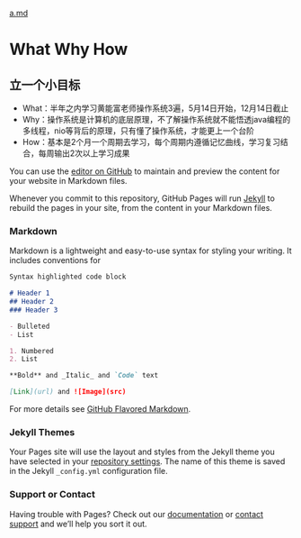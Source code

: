 [a.md](a.md)
# What Why How

## 立一个小目标
- What：半年之内学习黄能富老师操作系统3遍，5月14日开始，12月14日截止
- Why：操作系统是计算机的底层原理，不了解操作系统就不能悟透java编程的多线程，nio等背后的原理，只有懂了操作系统，才能更上一个台阶
- How：基本是2个月一个周期去学习，每个周期内遵循记忆曲线，学习复习结合，每周输出2次以上学习成果 

You can use the [editor on GitHub](https://github.com/LiangXingzhi/LiangXingzhi/edit/gh-pages/index.md) to maintain and preview the content for your website in Markdown files.

Whenever you commit to this repository, GitHub Pages will run [Jekyll](https://jekyllrb.com/) to rebuild the pages in your site, from the content in your Markdown files.

### Markdown

Markdown is a lightweight and easy-to-use syntax for styling your writing. It includes conventions for

```markdown
Syntax highlighted code block

# Header 1
## Header 2
### Header 3

- Bulleted
- List

1. Numbered
2. List

**Bold** and _Italic_ and `Code` text

[Link](url) and ![Image](src)
```

For more details see [GitHub Flavored Markdown](https://guides.github.com/features/mastering-markdown/).

### Jekyll Themes

Your Pages site will use the layout and styles from the Jekyll theme you have selected in your [repository settings](https://github.com/LiangXingzhi/LiangXingzhi/settings/pages). The name of this theme is saved in the Jekyll `_config.yml` configuration file.

### Support or Contact

Having trouble with Pages? Check out our [documentation](https://docs.github.com/categories/github-pages-basics/) or [contact support](https://support.github.com/contact) and we’ll help you sort it out.
